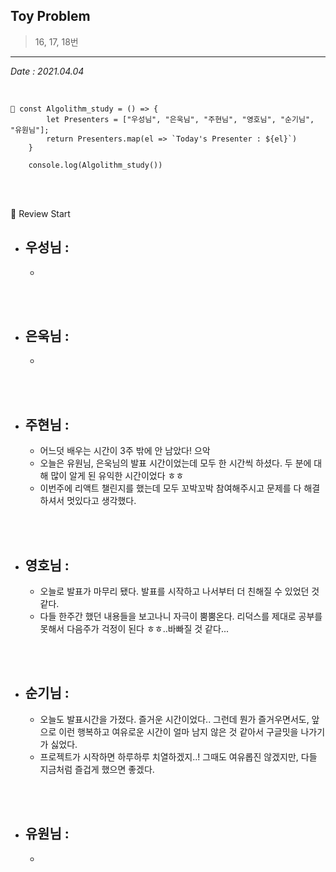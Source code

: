 ## Toy Problem

> 16, 17, 18번

---

_Date : 2021.04.04_

<br/>

```
📌 const Algolithm_study = () => {
        let Presenters = ["우성님", "은욱님", "주현님", "영호님", "순기님", "유원님"];
        return Presenters.map(el => `Today's Presenter : ${el}`)
    }

    console.log(Algolithm_study())
```

<br/>
<br/>

🙌 Review Start

- ## 우성님 :
  -

<br/>
<br/>

- ## 은욱님 :
  -

<br/>
<br/>
  
- ## 주현님 :
  - 어느덧 배우는 시간이 3주 밖에 안 남았다! 으악
  - 오늘은 유원님, 은욱님의 발표 시간이었는데 모두 한 시간씩 하셨다. 두 분에 대해 많이 알게 된 유익한 시간이었다 ㅎㅎ
  - 이번주에 리액트 챌린지를 했는데 모두 꼬박꼬박 참여해주시고 문제를 다 해결하셔서 멋있다고 생각했다.

<br/>
<br/>

- ## 영호님 :
  - 오늘로 발표가 마무리 됐다. 발표를 시작하고 나서부터 더 친해질 수 있었던 것 같다.
  - 다들 한주간 했던 내용들을 보고나니 자극이 뿜뿜온다. 리덕스를 제대로 공부를 못해서 다음주가 걱정이 된다 ㅎㅎ..바빠질 것 같다...

<br/>
<br/>

- ## 순기님 :
  - 오늘도 발표시간을 가졌다. 즐거운 시간이었다..
    그런데 뭔가 즐거우면서도, 앞으로 이런 행복하고 여유로운 시간이 얼마 남지 않은 것 같아서 구글밋을 나가기가 싫었다.
  - 프로젝트가 시작하면 하루하루 치열하겠지..! 그때도 여유롭진 않겠지만, 다들 지금처럼 즐겁게 했으면 좋겠다.

<br/>
<br/>

- ## 유원님 :
  -
